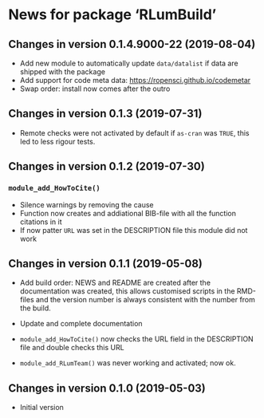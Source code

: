 




<!-- NEWS.md was auto-generated by NEWS.Rmd. Please DO NOT edit by hand!-->

# News for package ‘RLumBuild’

## Changes in version 0.1.4.9000-22 (2019-08-04)

  - Add new module to automatically update `data/datalist` if data are
    shipped with the package
  - Add support for code meta data:
    <https://ropensci.github.io/codemetar>
  - Swap order: install now comes after the outro

## Changes in version 0.1.3 (2019-07-31)

  - Remote checks were not activated by default if `as-cran` was `TRUE`,
    this led to less rigour tests.

## Changes in version 0.1.2 (2019-07-30)

### `module_add_HowToCite()`

  - Silence warnings by removing the cause
  - Function now creates and addiational BIB-file with all the function
    citations in it
  - If now patter `URL` was set in the DESCRIPTION file this module did
    not work

## Changes in version 0.1.1 (2019-05-08)

  - Add build order: NEWS and README are created after the documentation
    was created, this allows customised scripts in the RMD-files and the
    version number is always consistent with the number from the build.

  - Update and complete documentation

  - `module_add_HowToCite()` now checks the URL field in the DESCRIPTION
    file and double checks this URL

  - `module_add_RLumTeam()` was never working and activated; now ok.

## Changes in version 0.1.0 (2019-05-03)

  - Initial version
